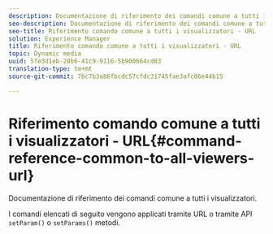 ```yaml
---
description: Documentazione di riferimento dei comandi comune a tutti i visualizzatori.
seo-description: Documentazione di riferimento dei comandi comune a tutti i visualizzatori.
seo-title: Riferimento comando comune a tutti i visualizzatori - URL
solution: Experience Manager
title: Riferimento comando comune a tutti i visualizzatori - URL
topic: Dynamic media
uuid: 5fe3d1eb-28b6-41c9-9116-5b900664cd83
translation-type: tm+mt
source-git-commit: 7bc7b3a86fbcdc57cfdc31745fae3afc06e44b15

---
```



# Riferimento comando comune a tutti i visualizzatori - URL{#command-reference-common-to-all-viewers-url}

Documentazione di riferimento dei comandi comune a tutti i visualizzatori.

I comandi elencati di seguito vengono applicati tramite URL o tramite API `setParam()` o `setParams()` metodi.
